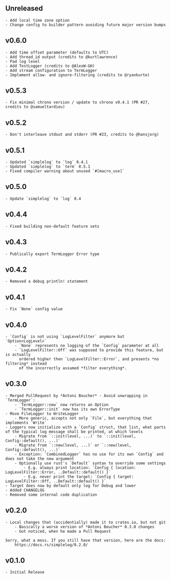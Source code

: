 ## Unreleased
    - Add local time zone option
    - Change config to builder pattern avoiding future major version bumps

## v0.6.0
    - Add time offset parameter (defaults to UTC)
    - Add thread_id output (credits to @kurtlawrence)
    - Pad log level
    - Add TestLogger (credits to @AlexW-GH)
    - Add stream configuration to TermLogger
    - Implement allow- and ignore-filtering (credits to @ryankurte)

## v0.5.3
    - Fix minimal chrono version / update to chrono v0.4.1 (PR #27, credits to @samueltardieu)

## v0.5.2
    - Don't interleave stdout and stderr (PR #23, credits to @hansjorg)

## v0.5.1
    - Updated `simplelog` to `log` 0.4.1
    - Updated `simplelog` to `term` 0.5.1
    - Fixed compiler warning about unused `#[macro_use]`

## v0.5.0
    - Update `simplelog` to `log` 0.4

## v0.4.4
    - Fixed building non-default feature sets

## v0.4.3
    - Publically export TermLogger Error type

## v0.4.2
    - Removed a debug println! statement

## v0.4.1
    - Fix `None` config value

## v0.4.0
    - `Config` is not using `LogLevelFilter` anymore but `Option<LogLevel>`
        - `None` represents no logging of the `Config` parameter at all
        - `LogLevelFilter::Off` was supposed to provide this feature, but is actually
          ordered higher then `LogLevelFilter::Error`, and presents *no filtering* instead
          of the incorrectly assumed *filter everything*.

## v0.3.0
    - Merged PullRequest by *Antoni Boucher* - Avoid unwrapping in `TermLogger`:
        - `TermLogger::new` now returns an Option
        - `TermLogger::init` now has its own ErrorType
    - Move FileLogger to WriteLogger
        - More generic, accepts not only `File`, but everything that implements `Write`
    - Loggers now initialize with a `Config` struct, that list, what parts of the typical log message shall be printed, at which levels
        - Migrate from `::init(level, ...)` to `::init(level, Config::default(), ...)`
        - Migrate from `::new(level, ...)` or `::new(level, Config::default(), ...)`
        - Exception: `CombinedLogger` has no use for its own `Config` and does not take the new argument
        - Optionally use rust's `Default` syntax to override some settings
            - E.g. always print location: `Config { location: LogLevelFilter::Error, ..Default::default() }`
            - E.g. never print the target: `Config { target: LogLevelFilter::Off, ..Default::default() }`
    - Target does now by default only log for Debug and lower
    - Added CHANGELOG
    - Removed some internal code duplication

## v0.2.0
    - Local changes that (accidentially) made it to crates.io, but not git
        - Basically a worse version of *Antoni Boucher* 0.3.0 changes
        - Got noticed, when he made a Pull Request

    Sorry, what a mess. If you still have that version, here are the docs:
        https://docs.rs/simplelog/0.2.0/

## v0.1.0
    - Initial Release
